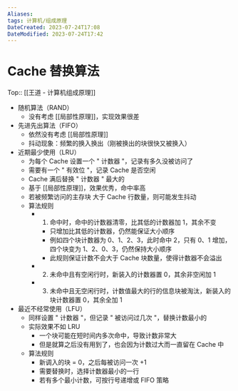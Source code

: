 ```yaml
---
Aliases: 
tags: 计算机/组成原理 
DateCreated: 2023-07-24T17:08
DateModified: 2023-07-24T17:42
---
```

# Cache 替换算法
Top:: [[王道 - 计算机组成原理]]

- 随机算法（RAND）
	- 没有考虑 [[局部性原理]]，实现效果很差
- 先进先出算法（FIFO）
	- 依然没有考虑 [[局部性原理]]
	- 抖动现象：频繁的换入换出（刚被换出的块很快又被换入）
- 近期最少使用（LRU）
	- 为每个 Cache 设置一个 " 计数器 "，记录有多久没被访问了
	- 需要有一个 " 有效位 "，记录 Cache 是否空闲
	- Cache 满后替换 " 计数器 " 最大的
	- 基于 [[局部性原理]]，效果优秀，命中率高
	- 若被频繁访问的主存块 大于 Cache 行数量，则可能发生抖动
	- 算法规则
		- 1. 命中时，命中的计数器清零，比其低的计数器加 1，其余不变
			- 只增加比其低的计数器，仍然能保证大小顺序
			- 例如四个块计数器为 0、1、2、3，此时命中 2，只有 0、1 增加，四个块变为 1、2、0、3，仍然保持大小顺序
			- 此规则保证计数不会大于 Cache 块数量，使得计数器不会溢出
		- 2. 未命中且有空闲行时，新装入的计数器置 0，其余非空闲加 1
		- 3. 未命中且无空闲行时，计数值最大的行的信息块被淘汰，新装入的块计数器置 0，其余全加 1
- 最近不经常使用（LFU）
	- 同样设置 " 计数器 "，但记录 " 被访问过几次 "，替换计数最小的
	- 实际效果不如 LRU
		- 一个块可能在短时间内多次命中，导致计数非常大
		- 但是就算之后没有用到了，也会因为计数过大而一直留在 Cache 中
	- 算法规则
		- 新调入的块 = 0，之后每被访问一次 +1
		- 需要替换时，选择计数器最小的一行
		- 若有多个最小计数，可按行号递增或 FIFO 策略
